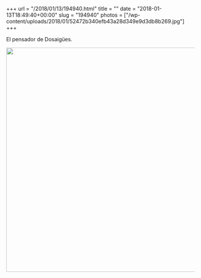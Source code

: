+++
url = "/2018/01/13/194940.html"
title = ""
date = "2018-01-13T18:49:40+00:00"
slug = "194940"
photos = ["/wp-content/uploads/2018/01/52472b340efb43a28d349e9d3db8b269.jpg"]
+++

El pensador de Dosaigües.

<img src="/wp-content/uploads/2018/01/52472b340efb43a28d349e9d3db8b269.jpg" width="600" height="600" />

